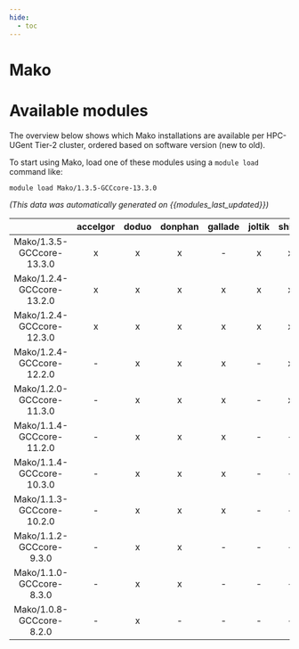 ```yaml
---
hide:
  - toc
---
```


Mako
====

# Available modules


The overview below shows which Mako installations are available per HPC-UGent Tier-2 cluster, ordered based on software version (new to old).

To start using Mako, load one of these modules using a `module load` command like:

```shell
module load Mako/1.3.5-GCCcore-13.3.0
```

*(This data was automatically generated on {{modules_last_updated}})*  

| |accelgor|doduo|donphan|gallade|joltik|shinx|skitty|
| :---: | :---: | :---: | :---: | :---: | :---: | :---: | :---: |
|Mako/1.3.5-GCCcore-13.3.0|x|x|x|-|x|x|x|
|Mako/1.2.4-GCCcore-13.2.0|x|x|x|x|x|x|x|
|Mako/1.2.4-GCCcore-12.3.0|x|x|x|x|x|x|x|
|Mako/1.2.4-GCCcore-12.2.0|-|x|x|x|-|x|-|
|Mako/1.2.0-GCCcore-11.3.0|-|x|x|x|-|x|-|
|Mako/1.1.4-GCCcore-11.2.0|-|x|x|x|-|-|-|
|Mako/1.1.4-GCCcore-10.3.0|-|x|x|x|-|-|-|
|Mako/1.1.3-GCCcore-10.2.0|-|x|x|x|-|-|-|
|Mako/1.1.2-GCCcore-9.3.0|-|x|x|-|-|-|-|
|Mako/1.1.0-GCCcore-8.3.0|-|x|x|-|-|-|-|
|Mako/1.0.8-GCCcore-8.2.0|-|x|-|-|-|-|-|
